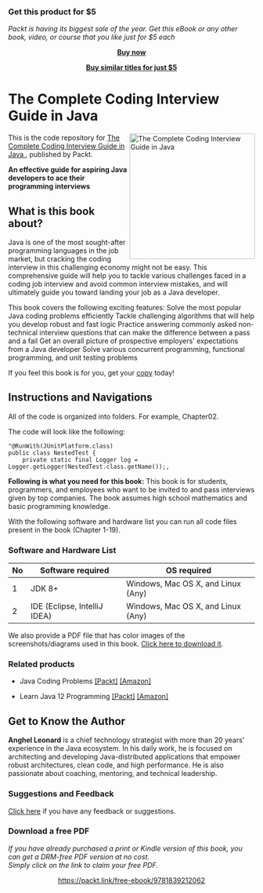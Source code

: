 
### Get this product for $5

<i>Packt is having its biggest sale of the year. Get this eBook or any other book, video, or course that you like just for $5 each</i>


<b><p align='center'>[Buy now](https://packt.link/9781839212062)</p></b>


<b><p align='center'>[Buy similar titles for just $5](https://subscription.packtpub.com/search)</p></b>


# The Complete Coding Interview Guide in Java	 

<a href="https://www.packtpub.com/product/the-complete-coding-interview-guide-in-java/9781839212062"><img src="https://static.packt-cdn.com/products/9781839212062/cover/smaller" alt="The Complete Coding Interview Guide in Java " height="256px" align="right"></a>

This is the code repository for [The Complete Coding Interview Guide in Java ](https://www.packtpub.com/product/the-complete-coding-interview-guide-in-java/9781839212062), published by Packt.

**An effective guide for aspiring Java developers to ace their programming interviews**

## What is this book about?
Java is one of the most sought-after programming languages in the job market, but cracking the coding interview in this challenging economy might not be easy. This comprehensive guide will help you to tackle various challenges faced in a coding job interview and avoid common interview mistakes, and will ultimately guide you toward landing your job as a Java developer.

This book covers the following exciting features:
Solve the most popular Java coding problems efficiently
Tackle challenging algorithms that will help you develop robust and fast logic
Practice answering commonly asked non-technical interview questions that can make the difference between a pass and a fail
Get an overall picture of prospective employers' expectations from a Java developer
Solve various concurrent programming, functional programming, and unit testing problems

If you feel this book is for you, get your [copy](https://www.packtpub.com/product/the-complete-coding-interview-guide-in-java/9781839212062) today!

## Instructions and Navigations
All of the code is organized into folders. For example, Chapter02.

The code will look like the following:
```
"@RunWith(JUnitPlatform.class)
public class NestedTest {
	private static final Logger log = Logger.getLogger(NestedTest.class.getName());,
```

**Following is what you need for this book:**
This book is for students, programmers, and employees who want to be invited to and pass interviews given by top companies. The book assumes high school mathematics and basic programming knowledge.	


With the following software and hardware list you can run all code files present in the book (Chapter 1-19).
### Software and Hardware List
| No | Software required | OS required |
| -------- | ------------------------------------ | ----------------------------------- |
| 1 | JDK 8+ | Windows, Mac OS X, and Linux (Any) |
| 2 | IDE (Eclipse, IntelliJ IDEA) | Windows, Mac OS X, and Linux (Any) |


We also provide a PDF file that has color images of the screenshots/diagrams used in this book. [Click here to download it](https://static.packt-cdn.com/downloads/9781839212062_ColorImages.pdf).

### Related products
* Java Coding Problems  [[Packt]](https://www.packtpub.com/product/java-coding-problems/9781789801415) [[Amazon]](https://www.amazon.com/Java-Coding-Problems-Programming-real-world-ebook/dp/B07Y9BPV4W)

* Learn Java 12 Programming  [[Packt]](https://www.packtpub.com/product/learn-java-12-programming/9781789957051) [[Amazon]](https://www.amazon.com/Learn-Java-Programming-step-step-ebook/dp/B07PJRVZLG)

## Get to Know the Author
**Anghel Leonard** is a chief technology strategist with more than 20 years’ experience in the Java ecosystem. In his daily work, he is focused on architecting and developing Java-distributed applications that empower robust architectures, clean code, and high performance. He is also passionate about coaching, mentoring, and technical leadership.

### Suggestions and Feedback
[Click here](https://docs.google.com/forms/d/e/1FAIpQLSdy7dATC6QmEL81FIUuymZ0Wy9vH1jHkvpY57OiMeKGqib_Ow/viewform) if you have any feedback or suggestions.


### Download a free PDF

 <i>If you have already purchased a print or Kindle version of this book, you can get a DRM-free PDF version at no cost.<br>Simply click on the link to claim your free PDF.</i>
<p align="center"> <a href="https://packt.link/free-ebook/9781839212062">https://packt.link/free-ebook/9781839212062 </a> </p>